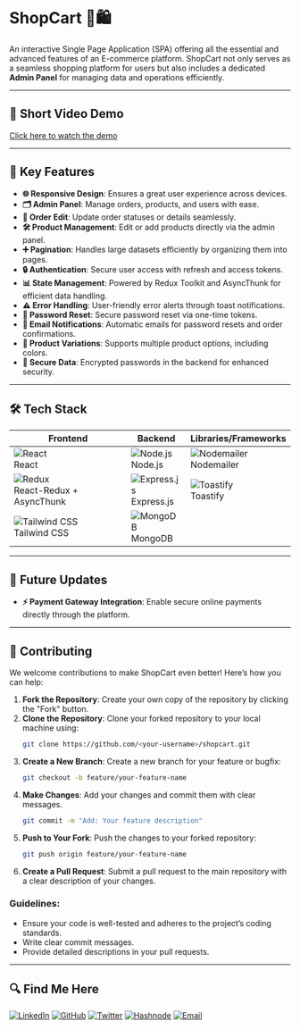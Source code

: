 # ShopCart 🏢🛍️
An interactive Single Page Application (SPA) offering all the essential and advanced features of an E-commerce platform. ShopCart not only serves as a seamless shopping platform for users but also includes a dedicated **Admin Panel** for managing data and operations efficiently.

---

## 🎥 Short Video Demo
[Click here to watch the demo](https://github.com/user-attachments/assets/cfb04526-b484-4cab-a5b9-c72d78d4a878)

---

## 🔑 Key Features

- **🌐 Responsive Design**: Ensures a great user experience across devices.
- **🗂️ Admin Panel**: Manage orders, products, and users with ease.
- **🔄 Order Edit**: Update order statuses or details seamlessly.
- **🛠️ Product Management**: Edit or add products directly via the admin panel.
- **➕ Pagination**: Handles large datasets efficiently by organizing them into pages.
- **🔒 Authentication**: Secure user access with refresh and access tokens.
- **📊 State Management**: Powered by Redux Toolkit and AsyncThunk for efficient data handling.
- **⚠️ Error Handling**: User-friendly error alerts through toast notifications.
- **🔐 Password Reset**: Secure password reset via one-time tokens.
- **📧 Email Notifications**: Automatic emails for password resets and order confirmations.
- **🎨 Product Variations**: Supports multiple product options, including colors.
- **🔑 Secure Data**: Encrypted passwords in the backend for enhanced security.

---

## 🛠️ Tech Stack


| **Frontend**            | **Backend**             | **Libraries/Frameworks** |
|--------------------------|-------------------------|---------------------------|
| ![React](https://img.shields.io/badge/-React-61DAFB?logo=react&logoColor=white&style=for-the-badge)<br>React | ![Node.js](https://img.shields.io/badge/-Node.js-339933?logo=node.js&logoColor=white&style=for-the-badge)<br>Node.js | ![Nodemailer](https://img.shields.io/badge/-Nodemailer-green?logo=mail.ru&logoColor=white&style=for-the-badge)<br>Nodemailer |
| ![Redux](https://img.shields.io/badge/-Redux-764ABC?logo=redux&logoColor=white&style=for-the-badge)<br>React-Redux + AsyncThunk | ![Express.js](https://img.shields.io/badge/-Express.js-000000?logo=express&logoColor=white&style=for-the-badge)<br>Express.js | ![Toastify](https://img.shields.io/badge/-Toastify-ff8c00?logo=javascript&logoColor=white&style=for-the-badge)<br>Toastify |
| ![Tailwind CSS](https://img.shields.io/badge/-Tailwind%20CSS-06B6D4?logo=tailwind-css&logoColor=white&style=for-the-badge)<br>Tailwind CSS | ![MongoDB](https://img.shields.io/badge/-MongoDB-47A248?logo=mongodb&logoColor=white&style=for-the-badge)<br>MongoDB | |



---

## 🚀 Future Updates

- **⚡ Payment Gateway Integration**: Enable secure online payments directly through the platform.

---

## 👤 Contributing

We welcome contributions to make ShopCart even better! Here’s how you can help:

1. **Fork the Repository**: Create your own copy of the repository by clicking the "Fork" button.
2. **Clone the Repository**: Clone your forked repository to your local machine using:
   ```bash
   git clone https://github.com/<your-username>/shopcart.git
   ```
3. **Create a New Branch**: Create a new branch for your feature or bugfix:
   ```bash
   git checkout -b feature/your-feature-name
   ```
4. **Make Changes**: Add your changes and commit them with clear messages.
   ```bash
   git commit -m "Add: Your feature description"
   ```
5. **Push to Your Fork**: Push the changes to your forked repository:
   ```bash
   git push origin feature/your-feature-name
   ```
6. **Create a Pull Request**: Submit a pull request to the main repository with a clear description of your changes.

### Guidelines:
- Ensure your code is well-tested and adheres to the project’s coding standards.
- Write clear commit messages.
- Provide detailed descriptions in your pull requests.

---

## 🔍 Find Me Here

[![LinkedIn](https://img.shields.io/badge/-LinkedIn-0A66C2?logo=linkedin&logoColor=white&style=for-the-badge)](https://www.linkedin.com/in/shubham-mehta-6b8115284) 
[![GitHub](https://img.shields.io/badge/-GitHub-181717?logo=github&logoColor=white&style=for-the-badge)](https://github.com/shubham-mehta-002) 
[![Twitter](https://img.shields.io/badge/-Twitter-1DA1F2?logo=twitter&logoColor=white&style=for-the-badge)](https://x.com/mehtashubham002) 
[![Hashnode](https://img.shields.io/badge/-Hashnode-2962FF?logo=hashnode&logoColor=white&style=for-the-badge)](https://shubham-mehta.hashnode.dev/) 
[![Email](https://img.shields.io/badge/-Email-D14836?logo=gmail&logoColor=white&style=for-the-badge)](mailto:mehta.shubham002@gmail.com)
